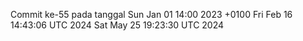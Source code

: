 Commit ke-55 pada tanggal Sun Jan 01 14:00 2023 +0100
Fri Feb 16 14:43:06 UTC 2024
Sat May 25 19:23:30 UTC 2024
